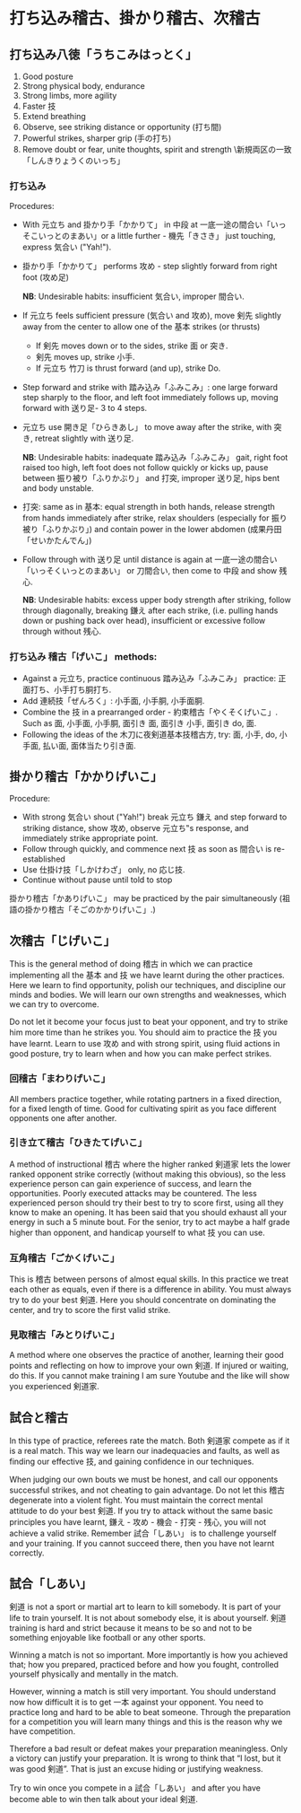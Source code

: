 # 打ち込み稽古、掛かり稽古、次稽古

## 打ち込み八徳「うちこみはっとく」

1. Good posture
2. Strong physical body, endurance
3. Strong limbs, more agility
4. Faster 技
5. Extend breathing
6. Observe, see striking distance or opportunity \(打ち間\)
7. Powerful strikes, sharper grip \(手の打ち\)
8. Remove doubt or fear, unite thoughts, spirit and strength \新規両区の一致「しんきりょうくのいっち」

### 打ち込み

Procedures:

* With 元立ち and 掛かり手「かかりて」 in 中段 at 一底一途の間合い「いっそこいっとのまあい」or a little further - 機先「きさき」 just touching, express 気合い \("Yah!"\).
* 掛かり手「かかりて」 performs 攻め - step slightly forward from right foot \(攻め足\)

  **NB**: Undesirable habits: insufficient 気合い, improper 間合い.

* If 元立ち feels sufficient pressure \(気合い and 攻め\), move 剣先 slightly away from the center to allow one of the 基本 strikes \(or thrusts\)
  * If 剣先 moves down or to the sides, strike 面 or 突き. 
  * 剣先 moves up, strike 小手.
  * If 元立ち 竹刀 is thrust forward \(and up\), strike Do.
* Step forward and strike with 踏み込み「ふみこみ」: one large forward step sharply to the floor, and left foot immediately follows up, moving forward with 送り足- 3 to 4 steps.
* 元立ち use 開き足「ひらきあし」 to move away after the strike, with 突き, retreat slightly with 送り足.

  **NB**: Undesirable habits: inadequate 踏み込み「ふみこみ」 gait, right foot raised too high, left foot does not follow quickly or kicks up, pause between 振り被り「ふりかぶり」 and 打突, improper 送り足, hips bent and body unstable.

* 打突: same as in 基本: equal strength in both hands, release strength from hands immediately after strike, relax shoulders \(especially for 振り被り「ふりかぶり」\) and contain power in the lower abdomen \(成果丹田「せいかたんでん」\)
* Follow through with 送り足 until distance is again at 一底一途の間合い「いっそくいっとのまあい」 or 刀間合い, then come to 中段 and show 残心.

  **NB**: Undesirable habits: excess upper body strength after striking, follow through diagonally, breaking 鎌え after each strike, \(i.e. pulling hands down or pushing back over head\), insufficient or excessive follow through without 残心.

### 打ち込み 稽古「げいこ」 methods:

* Against a 元立ち, practice continuous 踏み込み「ふみこみ」 practice: 正面打ち、小手打ち胴打ち.
* Add 連続技「ぜんろく」: 小手面, 小手胴, 小手面胴.
* Combine the 技 in a prearranged order - 約束稽古「やくそくげいこ」. Such as 面, 小手面, 小手胴, 面引き 面, 面引き 小手, 面引き do, 面.
* Following the ideas of the 木刀に夜剣道基本技稽古方, try: 面, 小手, do, 小手面, 払い面, 面体当たり引き面.

## 掛かり稽古「かかりげいこ」

Procedure:

* With strong 気合い shout \("Yah!"\) break 元立ち 鎌え and step forward to striking distance, show 攻め, observe 元立ち‟s response, and immediately strike appropriate point.
* Follow through quickly, and commence next 技 as soon as 間合い is re-established
* Use 仕掛け技「しかけわざ」 only, no 応じ技.
* Continue without pause until told to stop

掛かり稽古「かありげいこ」 may be practiced by the pair simultaneously \(祖語の掛かり稽古「そごのかかりげいこ」.\)

## 次稽古「じげいこ」

This is the general method of doing 稽古 in which we can practice implementing all the 基本 and 技 we have learnt during the other practices. Here we learn to find opportunity, polish our techniques, and discipline our minds and bodies. We will learn our own strengths and weaknesses, which we can try to overcome.

Do not let it become your focus just to beat your opponent, and try to strike him more time than he strikes you. You should aim to practice the 技 you have learnt. Learn to use 攻め and with strong spirit, using fluid actions in good posture, try to learn when and how you can make perfect strikes.

### 回稽古「まわりげいこ」

All members practice together, while rotating partners in a fixed direction, for a fixed length of time. Good for cultivating spirit as you face different opponents one after another.

### 引き立て稽古「ひきたてげいこ」

A method of instructional 稽古 where the higher ranked 剣道家 lets the lower ranked opponent strike correctly \(without making this obvious\), so the less experience person can gain experience of success, and learn the opportunities. Poorly executed attacks may be countered. The less experienced person should try their best to try to score first, using all they know to make an opening. It has been said that you should exhaust all your energy in such a 5 minute bout. For the senior, try to act maybe a half grade higher than opponent, and handicap yourself to what 技 you can use.

### 互角稽古「ごかくげいこ」

This is 稽古 between persons of almost equal skills. In this practice we treat each other as equals, even if there is a difference in ability. You must always try to do your best 剣道. Here you should concentrate on dominating the center, and try to score the first valid strike.

### 見取稽古「みとりげいこ」

A method where one observes the practice of another, learning their good points and reflecting on how to improve your own 剣道. If injured or waiting, do this. If you cannot make training I am sure Youtube and the like will show you experienced 剣道家.

## 試合と稽古

In this type of practice, referees rate the match. Both 剣道家 compete as if it is a real match. This way we learn our inadequacies and faults, as well as finding our effective 技, and gaining confidence in our techniques.

When judging our own bouts we must be honest, and call our opponents successful strikes, and not cheating to gain advantage. Do not let this 稽古 degenerate into a violent fight. You must maintain the correct mental attitude to do your best 剣道. If you try to attack without the same basic principles you have learnt, 鎌え - 攻め - 機会 - 打突 - 残心, you will not achieve a valid strike. Remember 試合「しあい」 is to challenge yourself and your training. If you cannot succeed there, then you have not learnt correctly.

## 試合「しあい」

剣道 is not a sport or martial art to learn to kill somebody. It is part of your life to train yourself. It is not about somebody else, it is about yourself. 剣道 training is hard and strict because it means to be so and not to be something enjoyable like football or any other sports.

Winning a match is not so important. More importantly is how you achieved that; how you prepared, practiced before and how you fought, controlled yourself physically and mentally in the match.

However, winning a match is still very important. You should understand now how difficult it is to get 一本 against your opponent. You need to practice long and hard to be able to beat someone. Through the preparation for a competition you will learn many things and this is the reason why we have competition.

Therefore a bad result or defeat makes your preparation meaningless. Only a victory can justify your preparation. It is wrong to think that “I lost, but it was good 剣道”. That is just an excuse hiding or justifying weakness.

Try to win once you compete in a 試合「しあい」 and after you have become able to win then talk about your ideal 剣道.

